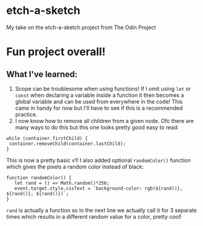 # etch-a-sketch
My take on the etch-a-sketch project from The Odin Project

# Fun project overall!

## What I've learned:
1. Scope can be troublesome when using functions! If I omit using `let` or `const` when declaring a variable inside a function it then becomes a global variable and can be used from everywhere in the code! This came in handy for now but I'll have to see if this is a recommended practice.
2. I now know how to remove all children from a given node. Ofc there are many ways to do this but this one looks pretty good easy to read:
 ``` 
 while (container.firstChild) {
  container.removeChild(container.lastChild);
 }
 ```
 
 This is now a pretty basic v1! I also added optional `randomColor()` function which gives the pixels a random color instead of black:
 ```
 function randomColor() {
	let rand = () => Math.random()*256;
	event.target.style.cssText = `background-color: rgb(${rand()}, ${rand()}, ${rand()})`;	
}
```
`rand` is actually a function so in the next line we actually call it for 3 separate times which results in a different random value for a color, pretty cool!
